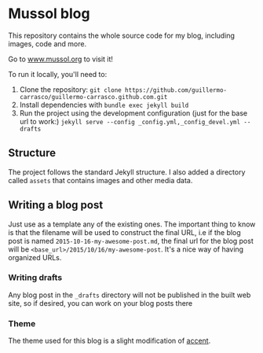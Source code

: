 # Mussol blog


This repository contains the whole source code for my blog, including images,
code and more.

Go to www.mussol.org to visit it!

To run it locally, you'll need to:

1. Clone the repository: `git clone https://github.com/guillermo-carrasco/guillermo-carrasco.github.com.git`
2. Install dependencies with `bundle exec jekyll build`
3. Run the project using the development configuration (just for the base url to work:)
`jekyll serve --config _config.yml,_config_devel.yml --drafts`

## Structure
The project follows the standard Jekyll structure. I also added a directory called
`assets` that contains images and other media data.

## Writing a blog post
Just use as a template any of the existing ones. The important thing to know is
that the filename will be used to construct the final URL, i.e if the blog post is
named `2015-10-16-my-awesome-post.md`, the final url for the blog post will be
`<base_url>/2015/10/16/my-awesome-post`. It's a nice way of having organized URLs.

### Writing drafts
Any blog post in the `_drafts` directory will not be published in the built web site,
so if desired, you can work on your blog posts there

### Theme
The theme used for this blog is a slight modification of [accent](https://github.com/bk2dcradle/accent).
